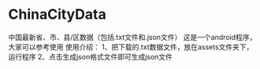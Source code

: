 # ChinaCityData
中国最新省、市、县/区数据（包括.txt文件和.json文件）
这是一个android程序，大家可以参考使用
使用介绍：
1、把下载的.txt数据文件，放在assets文件夹下，运行程序
2、点击生成json格式文件即可生成json文件
